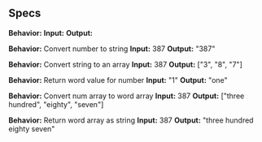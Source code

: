## Specs

**Behavior:**
**Input:**
**Output:**

**Behavior:** Convert number to string
**Input:** 387
**Output:** "387"

**Behavior:** Convert string to an array
**Input:** 387
**Output:** ["3", "8", "7"]

**Behavior:** Return word value for number
**Input:** "1"
**Output:** "one"

**Behavior:** Convert num array to word array
**Input:** 387
**Output:** ["three hundred", "eighty", "seven"]

**Behavior:** Return word array as string
**Input:** 387
**Output:** "three hundred eighty seven"
